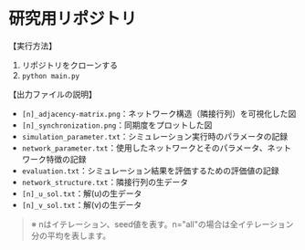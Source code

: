 # 研究用リポジトリ

【実行方法】
1. リポジトリをクローンする
2. `python main.py`

【出力ファイルの説明】
* `[n]_adjacency-matrix.png`：ネットワーク構造（隣接行列）を可視化した図
* `[n]_synchronization.png`：同期度をプロットした図
* `simulation_parameter.txt`：シミュレーション実行時のパラメータの記録
* `network_parameter.txt`：使用したネットワークとそのパラメータ、ネットワーク特徴の記録
* `evaluation.txt`：シミュレーション結果を評価するための評価値の記録
* `network_structure.txt`：隣接行列の生データ
* `[n]_u_sol.txt`：解(u)の生データ
* `[n]_v_sol.txt`：解(v)の生データ
> ※
> nはイテレーション、seed値を表す。n="all"の場合は全イテレーション分の平均を表します。
